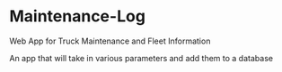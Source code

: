 # Maintenance-Log
Web App for Truck Maintenance and Fleet Information


An app that will take in various parameters and add them to a database
